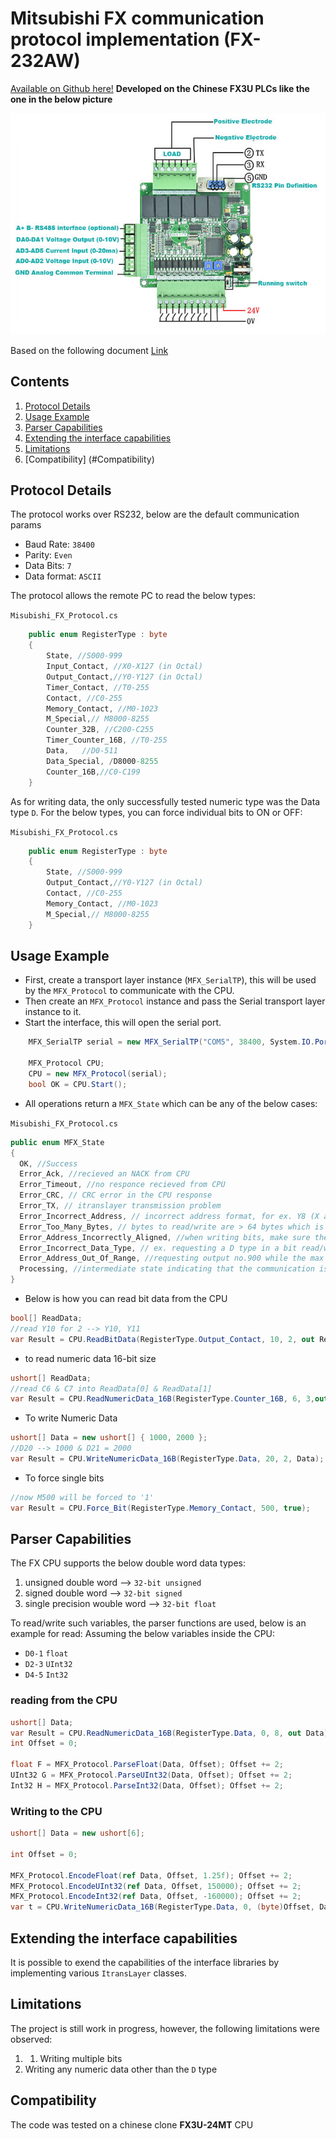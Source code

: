 ﻿# Mitsubishi FX communication protocol implementation (FX-232AW)
[Available on Github here!](https://github.com/Ramy-Sorial/Mitsubishi_FX_Ptotocol.git)
__Developed on the Chinese FX3U PLCs like the one in the below picture__

![](./fx3u-14mr-1.jpg)

Based on the following document [Link](http://www.inverter-plc.com/plc/melsec/FX-232AW%20USER%20MANUAL.pdf)

## Contents
1. [Protocol Details](#protocol-details)
2. [Usage Example](#usage-example)
3. [Parser Capabilities](#parser-capabilities)
4. [Extending the interface capabilities](#extending-the-interface-capabilities)
5. [Limitations](#Limitations)
6. [Compatibility] (#Compatibility)


## Protocol Details
The protocol works over RS232, below are the default communication params
- Baud Rate: `38400`
- Parity: `Even`
- Data Bits: `7`
- Data format: `ASCII`

The protocol allows the remote PC to read the below types:

`Misubishi_FX_Protocol.cs`
```cs
    public enum RegisterType : byte
    {
        State, //S000-999
        Input_Contact, //X0-X127 (in Octal)
        Output_Contact,//Y0-Y127 (in Octal)
        Timer_Contact, //T0-255
        Contact, //C0-255
        Memory_Contact, //M0-1023
        M_Special,// M8000-8255
        Counter_32B, //C200-C255
        Timer_Counter_16B, //T0-255
        Data,   //D0-511
        Data_Special, /D8000-8255
        Counter_16B,//C0-C199
    }

```
As for writing data, the only successfully tested numeric type was the Data type `D`.
For the below types, you can force individual bits to ON or OFF:

`Misubishi_FX_Protocol.cs`
```cs
    public enum RegisterType : byte
    {
        State, //S000-999
        Output_Contact,//Y0-Y127 (in Octal)
        Contact, //C0-255
        Memory_Contact, //M0-1023
        M_Special,// M8000-8255
    }
```
## Usage Example
- First, create a transport layer instance (`MFX_SerialTP`), this will be used by the `MFX_Protocol` to communicate with the CPU.
- Then create an `MFX_Protocol` instance and pass the Serial transport layer instance to it.
- Start the interface, this will open the serial port.
```cs
    MFX_SerialTP serial = new MFX_SerialTP("COM5", 38400, System.IO.Ports.Parity.Even, System.IO.Ports.StopBits.One, 7, 1000);

    MFX_Protocol CPU;
    CPU = new MFX_Protocol(serial);
    bool OK = CPU.Start();

```

- All operations return a `MFX_State` which can be any of the below cases:

`Misubishi_FX_Protocol.cs`
```cs
public enum MFX_State
{
  OK, //Success
  Error_Ack, //recieved an NACK from CPU
  Error_Timeout, //no responce recieved from CPU
  Error_CRC, // CRC error in the CPU response
  Error_TX, // itranslayer transmission problem
  Error_Incorrect_Address, // incorrect address format, for ex. Y8 (X and Y are supposed to be Octal numbers)
  Error_Too_Many_Bytes, // bytes to read/write are > 64 bytes which is the COU transfer limit, try reducing the data size
  Error_Address_Incorrectly_Aligned, //when writing bits, make sure the base address is in the multiples of 8, for ex(M10 is wrong, M8 should be OK)
  Error_Incorrect_Data_Type, // ex. requesting a D type in a bit read/write
  Error_Address_Out_Of_Range, //requesting output no.900 while the max is 177
  Processing, //intermediate state indicating that the communication is in progress
}
```
- Below is how you can read bit data from the CPU
```cs
bool[] ReadData;
//read Y10 for 2 --> Y10, Y11
var Result = CPU.ReadBitData(RegisterType.Output_Contact, 10, 2, out ReadData);
```
- to read numeric data 16-bit size
```cs
ushort[] ReadData;
//read C6 & C7 into ReadData[0] & ReadData[1]
var Result = CPU.ReadNumericData_16B(RegisterType.Counter_16B, 6, 3,out ReadData);
```
- To write Numeric Data
```cs
ushort[] Data = new ushort[] { 1000, 2000 };
//D20 --> 1000 & D21 = 2000
var Result = CPU.WriteNumericData_16B(RegisterType.Data, 20, 2, Data);
```
- To force single bits
```cs
//now M500 will be forced to '1'
var Result = CPU.Force_Bit(RegisterType.Memory_Contact, 500, true);
```
## Parser Capabilities
The FX CPU supports the below double word data types:
1. unsigned double word --> `32-bit unsigned`
2. signed double word --> `32-bit signed`
3. single precision wouble word --> `32-bit float`  

To read/write such variables, the parser functions are used, below is an example for read:
Assuming the below variables inside the CPU:
- `D0-1` `float`
- `D2-3` `UInt32`
- `D4-5` `Int32` 

### reading from the CPU
```cs
ushort[] Data;
var Result = CPU.ReadNumericData_16B(RegisterType.Data, 0, 8, out Data);
int Offset = 0;

float F = MFX_Protocol.ParseFloat(Data, Offset); Offset += 2;
UInt32 G = MFX_Protocol.ParseUInt32(Data, Offset); Offset += 2;
Int32 H = MFX_Protocol.ParseInt32(Data, Offset); Offset += 2;
```

### Writing to the CPU
```cs
ushort[] Data = new ushort[6];

int Offset = 0;

MFX_Protocol.EncodeFloat(ref Data, Offset, 1.25f); Offset += 2;
MFX_Protocol.EncodeUInt32(ref Data, Offset, 150000); Offset += 2;
MFX_Protocol.EncodeInt32(ref Data, Offset, -160000); Offset += 2;
var t = CPU.WriteNumericData_16B(RegisterType.Data, 0, (byte)Offset, Data);
```

## Extending the interface capabilities
It is possible to exend the capabilities of the interface libraries by implementing various `ItransLayer` classes.

## Limitations
The project is still work in progress, however, the following limitations were observed:
1. 1. Writing multiple bits
2. Writing any numeric data other than the `D` type

## Compatibility
The code was tested on a chinese clone **FX3U-24MT** CPU